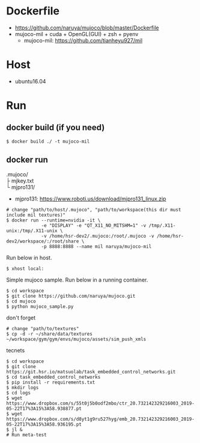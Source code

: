 # Dockerfile
- https://github.com/naruya/mujoco/blob/master/Dockerfile
- mujoco-mil + cuda + OpenGL(GUI) + zsh + pyenv
  - mujoco-mil: https://github.com/tianheyu927/mil

# Host
- ubuntu16.04

# Run

## docker build (if you need)
```
$ docker build ./ -t mujoco-mil
```

## docker run

.mujoco/  
  ├ mjkey.txt  
  └ mjpro131/  

- mjpro131: https://www.roboti.us/download/mjpro131_linux.zip

```
# change "path/to/host/.mujoco", "path/to/workspace(this dir must include mil textures)"
$ docker run --runtime=nvidia -it \
             -e "DISPLAY" -e "QT_X11_NO_MITSHM=1" -v /tmp/.X11-unix:/tmp/.X11-unix \
             -v /home/hsr-dev2/.mujoco:/root/.mujoco -v /home/hsr-dev2/workspace/:/root/share \
             -p 8888:8888 --name mil naruya/mujoco-mil
```

Run below in host.
```
$ xhost local:
```

Simple mujoco sample. Run below in a running container.
```
$ cd workspace
$ git clone https://github.com/naruya/mujoco.git
$ cd mujoco
$ python mujoco_sample.py
```

don't forget
```
# change "path/to/textures"
$ cp -d -r ~/share/data/textures ~/workspace/gym/gym/envs/mujoco/assets/sim_push_xmls
```

tecnets
```
$ cd workspace
$ git clone https://git.hsr.io/matsuolab/task_embedded_control_networks.git
$ cd task_embedded_control_networks
$ pip install -r requirements.txt
$ mkdir logs
$ cd logs
$ wget https://www.dropbox.com/s/55t0j5b0odf2mbo/ctr_20.732142329216003_2019-05-22T17%3A15%3A58.938877.pt
$ wget https://www.dropbox.com/s/d8yt1g9ru527hyg/emb_20.732142329216003_2019-05-22T17%3A15%3A58.936195.pt
$ jl &
# Run meta-test
```
